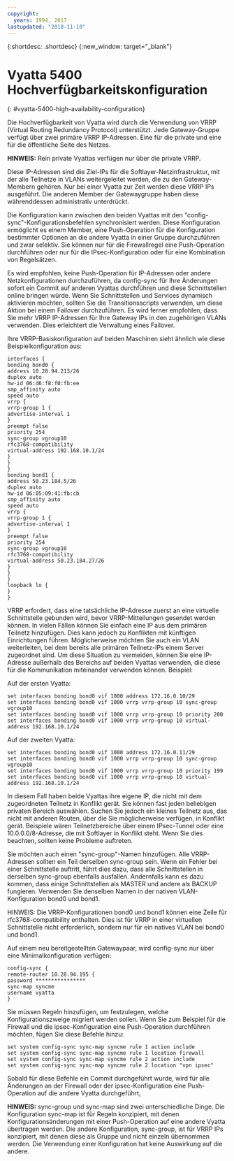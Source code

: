 ```yaml
---
copyright:
  years: 1994, 2017
lastupdated: "2018-11-10"
---
```


{:shortdesc: .shortdesc}
{:new_window: target="_blank"}

# Vyatta 5400 Hochverfügbarkeitskonfiguration
{: #vyatta-5400-high-availability-configuration}

Die Hochverfügbarkeit von Vyatta wird durch die Verwendung von VRRP (Virtual Routing Redundancy Protocol) unterstützt. Jede Gateway-Gruppe verfügt über zwei primäre VRRP IP-Adressen. Eine für die private und eine für die öffentliche Seite des Netzes. 

**HINWEIS:** Rein private Vyattas verfügen nur über die private VRRP. 

Diese IP-Adressen sind die Ziel-IPs für die Softlayer-Netzinfrastruktur, mit der alle Teilnetze in VLANs weitergeleitet werden, die zu den Gateway-Membern gehören. Nur bei einer Vyatta zur Zeit werden diese VRRP IPs ausgeführt. Die anderen Member der Gatewaygruppe haben diese währenddessen administrativ unterdrückt.

Die Konfiguration kann zwischen den beiden Vyattas mit den "config-sync"-Konfigurationsbefehlen synchronisiert werden. Diese Konfiguration ermöglicht es einem Member, eine Push-Operation für die Konfiguration bestimmter Optionen an die andere Vyatta in einer Gruppe durchzuführen und zwar selektiv. Sie können nur für die Firewallregel eine Push-Operation durchführen oder nur für die IPsec-Konfiguration oder für eine Kombination von Regelsätzen. 

Es wird empfohlen, keine Push-Operation für IP-Adressen oder andere Netzkonfigurationen durchzuführen, da config-sync für Ihre Änderungen sofort ein Commit auf anderen Vyattas durchführen und diese Schnittstellen online bringen würde. Wenn Sie Schnittstellen und Services dynamisch aktivieren möchten, sollten Sie die Transitionsscripts verwenden, um diese Aktion bei einem Failover durchzuführen. Es wird ferner empfohlen, dass Sie mehr VRRP IP-Adressen für Ihre Gateway IPs in den zugehörigen VLANs verwenden. Dies erleichtert die Verwaltung eines Failover.

Ihre VRRP-Basiskonfiguration auf beiden Maschinen sieht ähnlich wie diese Beispielkonfiguration aus:

    interfaces {
    bonding bond0 {
    address 10.28.94.213/26
    duplex auto
    hw-id 06:d6:f8:f0:fb:ee
    smp_affinity auto
    speed auto
    vrrp {
    vrrp-group 1 {
    advertise-interval 1
    }
    preempt false
    priority 254
    sync-group vgroup10
    rfc3768-compatibility
    virtual-address 192.168.10.1/24
    }
    }
    }
    bonding bond1 {
    address 50.23.184.5/26
    duplex auto
    hw-id 06:05:09:41:fb:cb
    smp_affinity auto
    speed auto
    vrrp {
    vrrp-group 1 {
    advertise-interval 1
    }
    preempt false
    priority 254
    sync-group vgroup10
    rfc3768-compatibility
    virtual-address 50.23.184.27/26
    }
    }
    }
    loopback lo {
    }
    }

VRRP erfordert, dass eine tatsächliche IP-Adresse zuerst an eine virtuelle Schnittstelle gebunden wird, bevor VRRP-Mitteilungen gesendet werden können. In vielen Fällen können Sie einfach eine IP aus dem primären Teilnetz hinzufügen. Dies kann jedoch zu Konflikten mit künftigen Einrichtungen führen. Möglicherweise möchten Sie auch ein VLAN weiterleiten, bei dem bereits alle primären Teilnetz-IPs einem Server zugeordnet sind. Um diese Situation zu vermeiden, können Sie eine IP-Adresse außerhalb des Bereichs auf beiden Vyattas verwenden, die diese für die Kommunikation miteinander verwenden können. Beispiel:

Auf der ersten Vyatta:

    set interfaces bonding bond0 vif 1000 address 172.16.0.10/29
    set interfaces bonding bond0 vif 1000 vrrp vrrp-group 10 sync-group vgroup10
    set interfaces bonding bond0 vif 1000 vrrp vrrp-group 10 priority 200
    set interfaces bonding bond0 vif 1000 vrrp vrrp-group 10 virtual-address 192.168.10.1/24

Auf der zweiten Vyatta:

    set interfaces bonding bond0 vif 1000 address 172.16.0.11/29
    set interfaces bonding bond0 vif 1000 vrrp vrrp-group 10 sync-group vgroup10
    set interfaces bonding bond0 vif 1000 vrrp vrrp-group 10 priority 199
    set interfaces bonding bond0 vif 1000 vrrp vrrp-group 10 virtual-address 192.168.10.1/24

In diesem Fall haben beide Vyattas ihre eigene IP, die nicht mit dem zugeordneten Teilnetz in Konflikt gerät. Sie können fast jeden beliebigen privaten Bereich auswählen. Suchen Sie jedoch ein kleines Teilnetz aus, das nicht mit anderen Routen, über die Sie möglicherweise verfügen, in Konflikt gerät. Beispiele wären Teilnetzbereiche über einem IPsec-Tunnel oder eine 10.0.0.0/8-Adresse, die mit Softlayer in Konflikt steht. Wenn Sie dies beachten, sollten keine Probleme auftreten.

Sie möchten auch einen "sync-group"-Namen hinzufügen. Alle VRRP-Adressen sollten ein Teil derselben sync-group sein. Wenn ein Fehler bei einer Schnittstelle auftritt, führt dies dazu, dass alle Schnittstellen in derselben sync-group ebenfalls ausfallen. Andernfalls kann es dazu kommen, dass einige Schnittstellen als MASTER und andere als BACKUP fungieren. Verwenden Sie denselben Namen in der nativen VLAN-Konfiguration bond0 und bond1.

HINWEIS: Die VRRP-Konfigurationen bond0 und bond1 können eine Zeile für rfc3768-compatibility enthalten. Dies ist für VRRP in einer virtuellen Schnittstelle nicht erforderlich, sondern nur für ein natives VLAN bei bond0 und bond1.

Auf einem neu bereitgestellten Gatewaypaar, wird config-sync nur über eine Minimalkonfiguration verfügen:


    config-sync {
    remote-router 10.28.94.195 {
    password ****************
    sync-map syncme
    username vyatta
    }

Sie müssen Regeln hinzufügen, um festzulegen, welche Konfigurationszweige migriert werden sollen. Wenn Sie zum Beispiel für die Firewall und die ipsec-Konfiguration eine Push-Operation durchführen möchten, fügen Sie diese Befehle hinzu:


    set system config-sync sync-map syncme rule 1 action include
    set system config-sync sync-map syncme rule 1 location firewall
    set system config-sync sync-map syncme rule 2 action include
    set system config-sync sync-map syncme rule 2 location "vpn ipsec"

Sobald für diese Befehle ein Commit durchgeführt wurde, wird für alle Änderungen an der Firewall oder der ipsec-Konfiguration eine Push-Operation auf die andere Vyatta durchgeführt,

**HINWEIS:** sync-group und sync-map sind zwei unterschiedliche Dinge. Die Konfiguration sync-map ist für Regeln konzipiert, mit denen Konfigurationsänderungen mit einer Push-Operation auf eine andere Vyatta übertragen werden. Die andere Konfiguration, sync-group, ist für VRRP IPs konzipiert, mit denen diese als Gruppe und nicht einzeln übernommen werden. Die Verwendung einer Konfiguration hat keine Auswirkung auf die andere.
